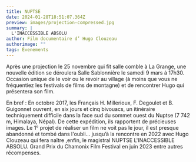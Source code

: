 ```yaml
---
title: NUPTSE
date: 2024-01-28T18:51:07.364Z
preview: images/projection-compressed.jpg
summary: |
  L'INACCESSIBLE ABSOLU 
author: Film documentaire d’ Hugo Clouzeau
authorimage: ""
tags: Évenements
---
```

Après une projection le 25 novembre qui fit salle comble  à La Grange, une nouvelle édition se déroulera Salle Sablonnière le samedi 9 mars à 17h30. Occasion unique de le voir ou le revoir au village (à moins que vous ne fréquentiez les festivals de films de montagne) et de rencontrer Hugo qui présentera son film.

En bref : En octobre 2017, les Français H. Millerioux, F. Degoulet et B. Guigonnet ouvrent, en six jours et cinq bivouacs, un itinéraire techniquement difficile dans la face sud du sommet ouest du Nuptse (7 742 m, Himalaya, Népal). De cette expédition, ils rapportent de précieuses images. Le 1° projet de réaliser un film ne voit pas le jour, il est  presque abandonné et tombé dans l'oubli… jusqu’à la rencontre en 2022  avec Hugo Clouzeau qui fera naître ,enfin, le magistral  NUPTSE L'INACCESSIBLE ABSOLU. Grand Prix du Chamonix Film Festival en juin 2023 entre autres récompenses.
